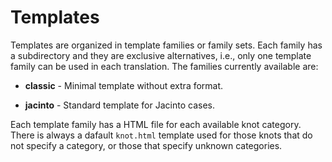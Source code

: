 # Templates

Templates are organized in template families or family sets. Each family has a subdirectory and they are exclusive alternatives, i.e., only one template family can be used in each translation.
The families currently available are:

* **classic** - Minimal template without extra format.

* **jacinto** - Standard template for Jacinto cases.

Each template family has a HTML file for each available knot category. There is always a dafault `knot.html` template used for those knots that do not specify a category, or those that specify unknown categories.

